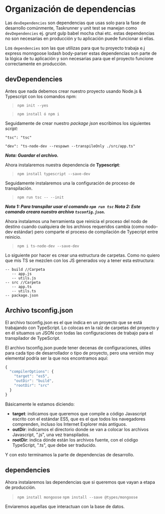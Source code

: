 ﻿
# Organización de dependencias

Las  `devDependencies`  son dependencias que usas solo para la fase de desarrollo comúnmente, Taskrunner y unit test se manejan como  `devDependencies`  ej. grunt gulp babel mocha chai etc. estas dependencias no son necesarias en producción y tu aplicación puede funcionar si ellas.

Los  `dependencies`  son las que utilizas para que tu proyecto trabaja e.j express monngoose lodash body-parser estas dependencias son parte de la lógica de tu aplicación y son necesarias para que el proyecto funcione correctamente en producción.

## devDependencies

Antes que nada debemos crear nuestro proyecto usando Node.js & Typescript con los comandos npm:

>     npm init --yes

>     npm install ó npm i

 
Seguidamente de crear nuestro *package json* escribimos los siguientes *script:*

 `"tsc": "tsc"`
 

    "dev": "ts-node-dev --respawn --transpileOnly ./src/app.ts"

***Nota: Guardar el archivo.***

Ahora instalaremos nuestra dependencia de **Typescript**:

> `npm install typescript --save-dev` 


Seguidamente instalaremos una la configuración de proceso de transpilación.

> `npm run tsc -- --init`

***Nota 1: Para transpilar usar el comando `npm run tsc`***
***Nota 2: Este comando creara nuestro archivo `tsconfig.json`.***

Ahora instalamos una herramienta que reinicia el proceso del nodo de destino cuando cualquiera de los archivos requeridos cambia (como nodo-dev estándar) pero comparte el proceso de compilación de Typecript entre reinicio.

> `npm i ts-node-dev --save-dev`

Lo siguiente por hacer es crear una estructura de carpetas. Como no quiero que mis TS se mezclen con los JS generados voy a tener esta estructura:

    -- build //Carpeta
       -- app.js
       -- utils.js  
    -- src //Carpeta
       -- app.ts
       -- utils.ts
    -- package.json
    
## Archivo tsconfig.json

El archivo tsconfig.json es el que indica en un proyecto que se está trabajando con TypeScript. Lo colocas en la raíz de carpetas del proyecto y en él situamos un JSON con todas las configuraciones de trabajo para el transpilador de TypeScript.

El archivo tsconfig.json puede tener decenas de configuraciones, útiles para cada tipo de desarrollador o tipo de proyecto, pero una versión muy elemental podría ser la que nos encontramos aquí:

```javascript
{
  "compilerOptions": {
    "target": "es5",
    "outDir": "build",
    "rootDir": "src"
  }
}
```

Básicamente le estamos diciendo:

-   **target**: indicamos que queremos que compile a código Javascript escrito con el estándar ES5, que es el que todos los navegadores comprenden, incluso los Internet Explorer más antiguos.
-   **outDir**: indicamos el directorio donde se van a colocar los archivos Javascript, ".js", una vez transpilados.
-   **rootDir**: indica dónde están los archivos fuente, con el código TypeScript, ".ts", que debe ser traducido.

Y con esto terminamos la parte de dependencias de desarrollo.

## dependencies

Ahora instalaremos las dependencias que si queremos que vayan a etapa de producción.

> `npm install mongoose`
> `npm install --save @types/mongoose`

Enviaremos aquellas que interactuan con la base de datos.

